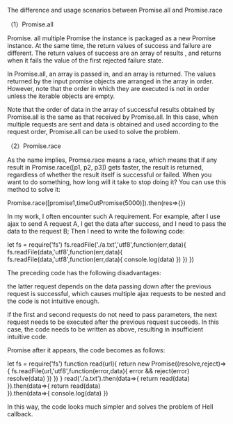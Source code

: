 The difference and usage scenarios between Promise.all and Promise.race

（1）Promise.all

Promise. all multiple Promise the instance is packaged as a new Promise instance. 
At the same time, the return values of success and failure are different. 
The return values of success are an array of results , and returns when it fails the value of the first rejected failure state. 

In Promise.all, an array is passed in, and an array is returned. The values returned by the input promise objects are arranged in the array in order. 
However, note that the order in which they are executed is not in order unless the iterable objects are empty. 

Note that the order of data in the array of successful results obtained by Promise.all is the same as that received by Promise.all. 
In this case, when multiple requests are sent and data is obtained and used according to the request order, Promise.all can be used to solve the problem.


（2）Promise.race

As the name implies, Promse.race means a race, which means that if any result in Promise.race([p1, p2, p3]) gets faster, the result is returned, 
regardless of whether the result itself is successful or failed. When you want to do something, how long will it take to stop doing it? You can use this method to solve it:

Promise.race([promise1,timeOutPromise(5000)]).then(res=>{})

In my work, I often encounter such A requirement. For example, after I use ajax to send A request A, 
I get the data after success, and I need to pass the data to the request B; Then I need to write the following code:

let fs = require('fs')
fs.readFile('./a.txt','utf8',function(err,data){
  fs.readFile(data,'utf8',function(err,data){
    fs.readFile(data,'utf8',function(err,data){
      console.log(data)
    })
  })
})

The preceding code has the following disadvantages:

the latter request depends on the data passing down after the previous request is successful, which causes multiple ajax requests to be nested and the code is not intuitive enough. 

if the first and second requests do not need to pass parameters, the next request needs to be executed after the previous request succeeds. 
In this case, the code needs to be written as above, resulting in insufficient intuitive code.


Promise after it appears, the code becomes as follows:

let fs = require('fs')
function read(url){
  return new Promise((resolve,reject)=>{
    fs.readFile(url,'utf8',function(error,data){
      error && reject(error)
      resolve(data)
    })
  })
}
read('./a.txt').then(data=>{
  return read(data) 
}).then(data=>{
  return read(data)  
}).then(data=>{
  console.log(data)
})

In this way, the code looks much simpler and solves the problem of Hell callback.
